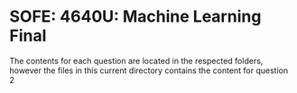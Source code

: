 # SOFE: 4640U: Machine Learning Final

The contents for each question are located in the respected folders, however the files in this current directory contains the 
content for question 2
